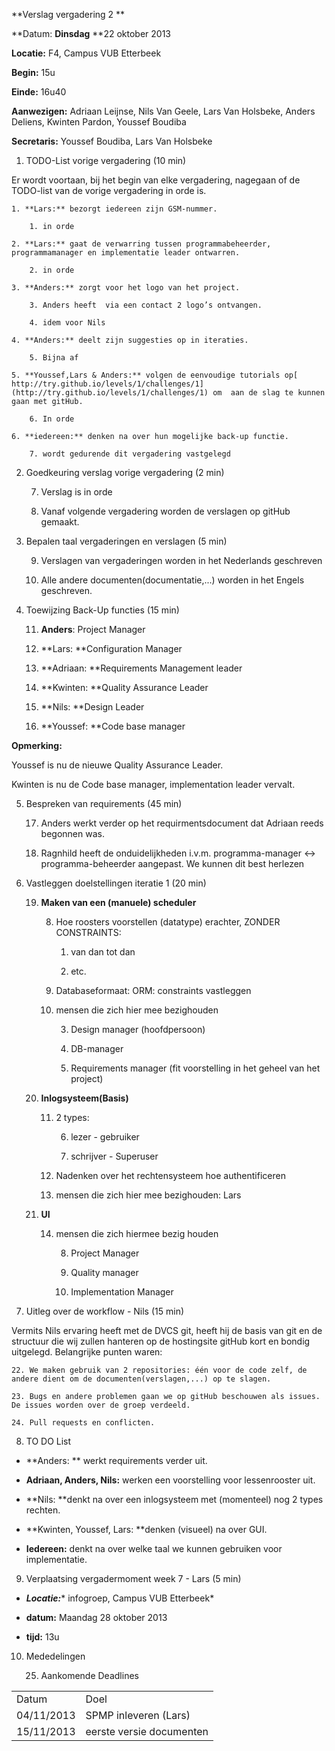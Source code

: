 **Verslag vergadering 2 **

**Datum:		**Dinsdag** **22 oktober 2013

**Locatie:** 		F4, Campus VUB Etterbeek

**Begin:**			15u

**Einde:** 		16u40

**Aanwezigen:**        		Adriaan Leijnse, Nils Van Geele, Lars Van Holsbeke, Anders Deliens, Kwinten Pardon, Youssef Boudiba

**Secretaris:**		Youssef Boudiba, Lars Van Holsbeke

1. TODO-List vorige vergadering (10 min)

Er wordt voortaan, bij het begin van elke vergadering, nagegaan of de TODO-list van de vorige vergadering in orde is.

    1. **Lars:** bezorgt iedereen zijn GSM-nummer.

        1. in orde

    2. **Lars:** gaat de verwarring tussen programmabeheerder, programmamanager en implementatie leader ontwarren.

        2. in orde

    3. **Anders:** zorgt voor het logo van het project.

        3. Anders heeft  via een contact 2 logo’s ontvangen.

        4. idem voor Nils

    4. **Anders:** deelt zijn suggesties op in iteraties.

        5. Bijna af

    5. **Youssef,Lars & Anders:** volgen de eenvoudige tutorials op[ http://try.github.io/levels/1/challenges/1](http://try.github.io/levels/1/challenges/1) om  aan de slag te kunnen gaan met gitHub.

        6. In orde

    6. **iedereen:** denken na over hun mogelijke back-up functie.

        7. wordt gedurende dit vergadering vastgelegd

2. Goedkeuring  verslag vorige vergadering (2 min)

    7. Verslag is in orde

    8. Vanaf volgende vergadering worden de verslagen op gitHub gemaakt.

3. Bepalen taal vergaderingen en verslagen (5 min)

    9. Verslagen van vergaderingen worden in het Nederlands geschreven

    10. Alle andere documenten(documentatie,...) worden in het Engels geschreven.

4. Toewijzing Back-Up functies (15 min)

    11. **Anders**:	Project Manager

    12. **Lars:		**Configuration Manager

    13. **Adriaan:	**Requirements Management leader

    14. **Kwinten:	**Quality Assurance Leader 

    15. **Nils:		**Design Leader 

    16. **Youssef:	**Code base manager

**Opmerking:** 

Youssef is nu de nieuwe Quality Assurance Leader.

Kwinten is nu de Code base manager, implementation leader vervalt.

5. Bespreken van requirements (45 min)

    17. Anders werkt verder op het requirmentsdocument dat Adriaan reeds begonnen was.

    18. Ragnhild heeft de onduidelijkheden i.v.m. programma-manager <-> programma-beheerder aangepast. We kunnen dit best herlezen 

6. Vastleggen doelstellingen iteratie 1 (20 min)

    19. **Maken van een (manuele) scheduler**

        8. Hoe roosters voorstellen (datatype) erachter, ZONDER CONSTRAINTS: 

            1. van dan tot dan

            2. etc.

        9. Databaseformaat: ORM: constraints vastleggen

        10. mensen die zich hier mee bezighouden

            3. Design manager (hoofdpersoon)

            4. DB-manager

            5. Requirements manager (fit voorstelling in het geheel van het project)

    20. **Inlogsysteem(Basis)**

        11. 2 types:

            6. lezer - gebruiker

            7. schrijver - Superuser

        12. Nadenken over het rechtensysteem hoe authentificeren

        13. mensen die zich hier mee bezighouden: Lars

    21. **UI**

        14. mensen die zich hiermee bezig houden

            8. Project Manager

            9. Quality manager

            10. Implementation Manager

7. Uitleg over de workflow - Nils (15 min)

Vermits Nils ervaring heeft met de DVCS git, heeft hij de basis van git en de structuur die wij zullen hanteren op de hostingsite gitHub kort en bondig uitgelegd. Belangrijke punten waren: 

    22. We maken gebruik van 2 repositories: één voor de code zelf, de andere dient om de documenten(verslagen,...) op te slagen.

    23. Bugs en andere problemen gaan we op gitHub beschouwen als issues. De issues worden over de groep verdeeld. 

    24. Pull requests en conflicten.

8. TO DO List

* **Anders: ** werkt requirements verder uit.

* **Adriaan, Anders, Nils:** werken een voorstelling voor lessenrooster uit.

* **Nils: **denkt na over een inlogsysteem met (momenteel) nog 2 types rechten.

* **Kwinten, Youssef, Lars: **denken (visueel) na over GUI.

* **Iedereen:** denkt na over welke taal we kunnen gebruiken voor implementatie.

9. Verplaatsing vergadermoment week 7 - Lars (5 min)

* **_Locatie:_*** 	infogroep, Campus VUB Etterbeek*

* **datum:** 	Maandag 28 oktober 2013

* **tijd:** 		13u

10. Mededelingen

    25. Aankomende Deadlines	

<table>
  <tr>
    <td>Datum</td>
    <td>Doel</td>
  </tr>
  <tr>
    <td>04/11/2013</td>
    <td>SPMP inleveren (Lars)</td>
  </tr>
  <tr>
    <td>15/11/2013</td>
    <td>eerste versie documenten</td>
  </tr>
</table>


